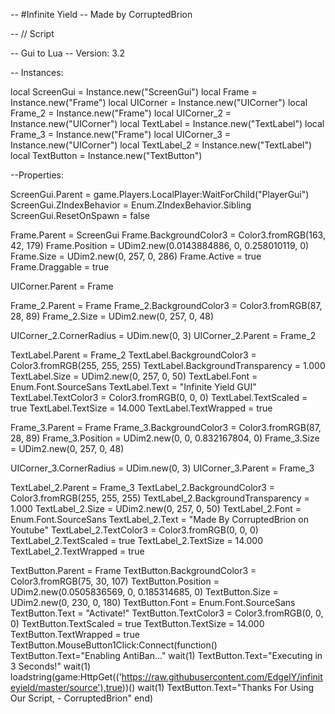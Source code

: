 -- #Infinite Yield
-- Made by CorruptedBrion

-- // Script

-- Gui to Lua
-- Version: 3.2

-- Instances:

local ScreenGui = Instance.new("ScreenGui")
local Frame = Instance.new("Frame")
local UICorner = Instance.new("UICorner")
local Frame_2 = Instance.new("Frame")
local UICorner_2 = Instance.new("UICorner")
local TextLabel = Instance.new("TextLabel")
local Frame_3 = Instance.new("Frame")
local UICorner_3 = Instance.new("UICorner")
local TextLabel_2 = Instance.new("TextLabel")
local TextButton = Instance.new("TextButton")

--Properties:

ScreenGui.Parent = game.Players.LocalPlayer:WaitForChild("PlayerGui")
ScreenGui.ZIndexBehavior = Enum.ZIndexBehavior.Sibling
ScreenGui.ResetOnSpawn = false

Frame.Parent = ScreenGui
Frame.BackgroundColor3 = Color3.fromRGB(163, 42, 179)
Frame.Position = UDim2.new(0.0143884886, 0, 0.258010119, 0)
Frame.Size = UDim2.new(0, 257, 0, 286)
Frame.Active = true
Frame.Draggable = true

UICorner.Parent = Frame

Frame_2.Parent = Frame
Frame_2.BackgroundColor3 = Color3.fromRGB(87, 28, 89)
Frame_2.Size = UDim2.new(0, 257, 0, 48)

UICorner_2.CornerRadius = UDim.new(0, 3)
UICorner_2.Parent = Frame_2

TextLabel.Parent = Frame_2
TextLabel.BackgroundColor3 = Color3.fromRGB(255, 255, 255)
TextLabel.BackgroundTransparency = 1.000
TextLabel.Size = UDim2.new(0, 257, 0, 50)
TextLabel.Font = Enum.Font.SourceSans
TextLabel.Text = "Infinite Yield GUI"
TextLabel.TextColor3 = Color3.fromRGB(0, 0, 0)
TextLabel.TextScaled = true
TextLabel.TextSize = 14.000
TextLabel.TextWrapped = true

Frame_3.Parent = Frame
Frame_3.BackgroundColor3 = Color3.fromRGB(87, 28, 89)
Frame_3.Position = UDim2.new(0, 0, 0.832167804, 0)
Frame_3.Size = UDim2.new(0, 257, 0, 48)

UICorner_3.CornerRadius = UDim.new(0, 3)
UICorner_3.Parent = Frame_3

TextLabel_2.Parent = Frame_3
TextLabel_2.BackgroundColor3 = Color3.fromRGB(255, 255, 255)
TextLabel_2.BackgroundTransparency = 1.000
TextLabel_2.Size = UDim2.new(0, 257, 0, 50)
TextLabel_2.Font = Enum.Font.SourceSans
TextLabel_2.Text = "Made By CorruptedBrion on Youtube"
TextLabel_2.TextColor3 = Color3.fromRGB(0, 0, 0)
TextLabel_2.TextScaled = true
TextLabel_2.TextSize = 14.000
TextLabel_2.TextWrapped = true

TextButton.Parent = Frame
TextButton.BackgroundColor3 = Color3.fromRGB(75, 30, 107)
TextButton.Position = UDim2.new(0.0505836569, 0, 0.185314685, 0)
TextButton.Size = UDim2.new(0, 230, 0, 180)
TextButton.Font = Enum.Font.SourceSans
TextButton.Text = "Activate!"
TextButton.TextColor3 = Color3.fromRGB(0, 0, 0)
TextButton.TextScaled = true
TextButton.TextSize = 14.000
TextButton.TextWrapped = true
TextButton.MouseButton1Click:Connect(function()
	TextButton.Text="Enabling AntiBan..."
	wait(1)
	TextButton.Text="Executing in 3 Seconds!"
	wait(1)
	loadstring(game:HttpGet(('https://raw.githubusercontent.com/EdgeIY/infiniteyield/master/source'),true))()
	wait(1)
	TextButton.Text="Thanks For Using Our Script, - CorruptedBrion"
end)
